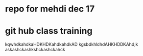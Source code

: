# repo for mehdi dec 17 
# git hub class training
kqwhdkahdkaHDKHDKahdkahdkAD
kgsbdkhldhdAHKHDDKAhd;k
askashckashkshckashckahck

